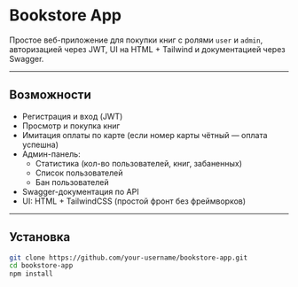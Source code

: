 # Bookstore App

Простое веб-приложение для покупки книг с ролями `user` и `admin`, авторизацией через JWT, UI на HTML + Tailwind и документацией через Swagger.

---

## Возможности

- Регистрация и вход (JWT)
- Просмотр и покупка книг
- Имитация оплаты по карте (если номер карты чётный — оплата успешна)
- Админ-панель:
  - Статистика (кол-во пользователей, книг, забаненных)
  - Список пользователей
  - Бан пользователей
- Swagger-документация по API
- UI: HTML + TailwindCSS (простой фронт без фреймворков)

---

## Установка

```bash
git clone https://github.com/your-username/bookstore-app.git
cd bookstore-app
npm install
